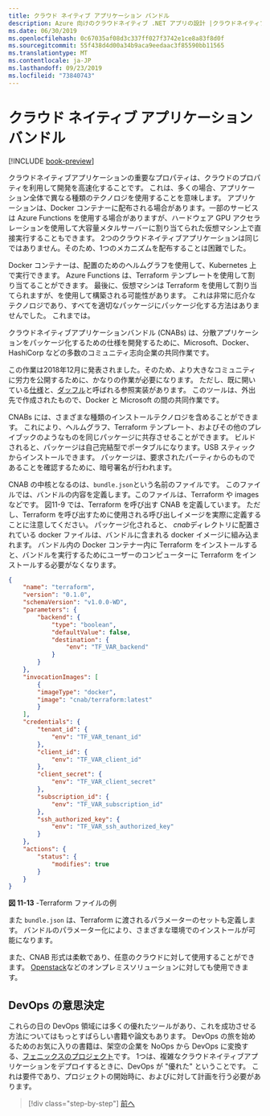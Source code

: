 ```yaml
---
title: クラウド ネイティブ アプリケーション バンドル
description: Azure 向けのクラウドネイティブ .NET アプリの設計 |クラウドネイティブアプリケーションバンドル
ms.date: 06/30/2019
ms.openlocfilehash: 0c67035af08d3c337ff027f3742e1ce8a83f8d0f
ms.sourcegitcommit: 55f438d4d00a34b9aca9eedaac3f85590bb11565
ms.translationtype: MT
ms.contentlocale: ja-JP
ms.lasthandoff: 09/23/2019
ms.locfileid: "73840743"
---
```

# <a name="cloud-native-application-bundles"></a>クラウド ネイティブ アプリケーション バンドル

[!INCLUDE [book-preview](../../../includes/book-preview.md)]

クラウドネイティブアプリケーションの重要なプロパティは、クラウドのプロパティを利用して開発を高速化することです。 これは、多くの場合、アプリケーション全体で異なる種類のテクノロジを使用することを意味します。 アプリケーションは、Docker コンテナーに配布される場合があります。一部のサービスは Azure Functions を使用する場合がありますが、ハードウェア GPU アクセラレーションを使用して大容量メタルサーバーに割り当てられた仮想マシン上で直接実行することもできます。 2つのクラウドネイティブアプリケーションは同じではありません。そのため、1つのメカニズムを配布することは困難でした。

Docker コンテナーは、配置のためのヘルムグラフを使用して、Kubernetes 上で実行できます。 Azure Functions は、Terraform テンプレートを使用して割り当てることができます。 最後に、仮想マシンは Terraform を使用して割り当てられますが、を使用して構築される可能性があります。 これは非常に厄介なテクノロジであり、すべてを適切なパッケージにパッケージ化する方法はありませんでした。 これまでは。

クラウドネイティブアプリケーションバンドル (CNABs) は、分散アプリケーションをパッケージ化するための仕様を開発するために、Microsoft、Docker、HashiCorp などの多数のコミュニティ志向企業の共同作業です。

この作業は2018年12月に発表されました。そのため、より大きなコミュニティに労力を公開するために、かなりの作業が必要になります。 ただし、既に開いている[仕様](https://github.com/deislabs/cnab-spec)と、[ダッフル](https://duffle.sh/)と呼ばれる参照実装があります。 このツールは、外出先で作成されたもので、Docker と Microsoft の間の共同作業です。

CNABs には、さまざまな種類のインストールテクノロジを含めることができます。 これにより、ヘルムグラフ、Terraform テンプレート、およびその他のプレイブックのようなものを同じパッケージに共存させることができます。 ビルドされると、パッケージは自己完結型でポータブルになります。USB スティックからインストールできます。  パッケージは、要求されたパーティからのものであることを確認するために、暗号署名が行われます。

CNAB の中核となるのは、`bundle.json`という名前のファイルです。 このファイルでは、バンドルの内容を定義します。このファイルは、Terraform や images などです。 図11-9 では、Terraform を呼び出す CNAB を定義しています。 ただし、Terraform を呼び出すために使用される呼び出しイメージを実際に定義することに注意してください。 パッケージ化されると、 *cnab*ディレクトリに配置されている docker ファイルは、バンドルに含まれる docker イメージに組み込まれます。 バンドル内の Docker コンテナー内に Terraform をインストールすると、バンドルを実行するためにユーザーのコンピューターに Terraform をインストールする必要がなくなります。

```json
{
    "name": "terraform",
    "version": "0.1.0",
    "schemaVersion": "v1.0.0-WD",
    "parameters": {
        "backend": {
            "type": "boolean",
            "defaultValue": false,
            "destination": {
                "env": "TF_VAR_backend"
            }
        }
    },
    "invocationImages": [
        {
        "imageType": "docker",
        "image": "cnab/terraform:latest"
        }
    ],
    "credentials": {
        "tenant_id": {
            "env": "TF_VAR_tenant_id"
        },
        "client_id": {
            "env": "TF_VAR_client_id"
        },
        "client_secret": {
            "env": "TF_VAR_client_secret"
        },
        "subscription_id": {
            "env": "TF_VAR_subscription_id"
        },
        "ssh_authorized_key": {
            "env": "TF_VAR_ssh_authorized_key"
        }
    },
    "actions": {
        "status": {
            "modifies": true
        }
    }
}
```

**図 11-13** -Terraform ファイルの例

また `bundle.json` は、Terraform に渡されるパラメーターのセットも定義します。 バンドルのパラメーター化により、さまざまな環境でのインストールが可能になります。

また、CNAB 形式は柔軟であり、任意のクラウドに対して使用することができます。 [Openstack](https://www.openstack.org/)などのオンプレミスソリューションに対しても使用できます。

## <a name="devops-decisions"></a>DevOps の意思決定

これらの日の DevOps 領域には多くの優れたツールがあり、これを成功させる方法についてはもっとすばらしい書籍や論文もあります。 DevOps の旅を始めるためのお気に入りの書籍は、架空の企業を NoOps から DevOps に変換する、[フェニックスのプロジェクト](https://www.oreilly.com/library/view/the-phoenix-project/9781457191350/)です。 1つは、複雑なクラウドネイティブアプリケーションをデプロイするときに、DevOps が "優れた" ということです。 これは要件であり、プロジェクトの開始時に、およびに対して計画を行う必要があります。

>[!div class="step-by-step"]
>[前へ](infrastructure-as-code.md)
